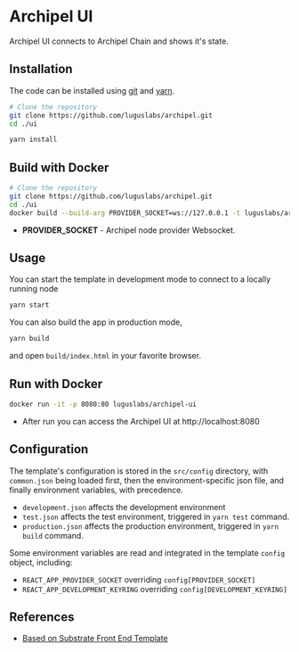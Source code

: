 # Archipel UI

Archipel UI connects to Archipel Chain and shows it's state.

## Installation

The code can be installed using [git](https://git-scm.com/) and [yarn](https://yarnpkg.com/).

```bash
# Clone the repository
git clone https://github.com/luguslabs/archipel.git
cd ./ui
```

```bash
yarn install
```

## Build with Docker
```bash
# Clone the repository
git clone https://github.com/luguslabs/archipel.git
cd ./ui
docker build --build-arg PROVIDER_SOCKET=ws://127.0.0.1 -t luguslabs/archipel-ui .
```
* **PROVIDER_SOCKET** - Archipel node provider Websocket.

## Usage

You can start the template in development mode to connect to a locally running node

```bash
yarn start
```

You can also build the app in production mode,

```bash
yarn build
```
and open `build/index.html` in your favorite browser.

## Run with Docker
```bash
docker run -it -p 8080:80 luguslabs/archipel-ui
```
* After run you can access the Archipel UI at http://localhost:8080


## Configuration

The template's configuration is stored in the `src/config` directory, with
`common.json` being loaded first, then the environment-specific json file,
and finally environment variables, with precedence.

* `development.json` affects the development environment
* `test.json` affects the test environment, triggered in `yarn test` command.
* `production.json` affects the production environment, triggered in
`yarn build` command.

Some environment variables are read and integrated in the template `config` object,
including:

* `REACT_APP_PROVIDER_SOCKET` overriding `config[PROVIDER_SOCKET]`
* `REACT_APP_DEVELOPMENT_KEYRING` overriding `config[DEVELOPMENT_KEYRING]`

## References
* [Based on Substrate Front End Template](https://github.com/substrate-developer-hub/substrate-front-end-template)
